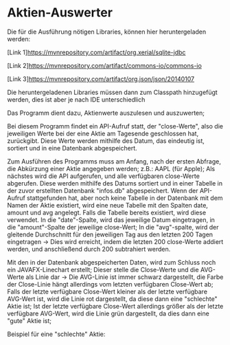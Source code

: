 <h1>Aktien-Auswerter</h1>

Die für die Ausführung nötigen Libraries, können hier heruntergeladen werden:

[Link 1]https://mvnrepository.com/artifact/org.xerial/sqlite-jdbc

[Link 2]https://mvnrepository.com/artifact/commons-io/commons-io

[Link 3]https://mvnrepository.com/artifact/org.json/json/20140107

Die heruntergeladenen Libraries müssen dann zum Classpath hinzugefügt werden, dies ist aber je nach IDE unterschiedlich

Das Programm dient dazu, Aktienwerte auszulesen und auszuwerten;

Bei diesem Programm findet ein API-Aufruf statt, der "close-Werte", also die jeweiligen Werte bei der eine Aktie am Tagesende geschlossen hat, zurückgibt.
Diese Werte werden mithilfe des Datum, das eindeutig ist, sortiert und in eine Datenbank abgespeichert.

Zum Ausführen des Programms muss am Anfang, nach der ersten Abfrage, die Abkürzung einer Aktie angegeben werden; z.B.: AAPL (für Apple);
Als nächstes wird die API aufgerufen, und alle verfügbaren close-Werte abgerufen. 
Diese werden mithilfe des Datums sortiert und in einer Tabelle in der zuvor erstellten Datenbank "infos.db" abgespeichert. Wenn der API-Aufruf stattgefunden hat, 
aber noch keine Tabelle in der Datenbank mit dem Namen der Aktie existiert, wird eine neue Tabelle mit den Spalten date, amount und avg angelegt. 
Falls die Tabelle bereits existiert, wird diese verwendet. 
In die "date"-Spalte, wird das jeweilige Datum eingetragen, in die "amount"-Spalte der jeweilige close-Wert;
In die "avg"-spalte, wird der gleitende Durchschnitt für den jeweiligen Tag aus den letzten 200 Tagen eingetragen -> Dies wird erreicht, indem die letzten 200 close-Werte addiert werden, und anschließend durch 200 subtrahiert werden. 

Mit den in der Datenbank abgespeicherten Daten, wird zum Schluss noch ein JAVAFX-Linechart erstellt;
Dieser stelle die Close-Werte und die AVG-Werte als Linie dar -> Die AVG-Linie ist immer schwarz dargestellt, die Farbe der Close-Linie hängt allerdings vom letzten verfügbaren Close-Wert ab;
Falls der letzte verfügbare Close-Wert kleiner als der letzte verfügbare AVG-Wert ist, wird die Linie rot dargestellt, da diese dann eine "schlechte" Aktie ist;
Ist der letzte verfügbare Close-Wert allerdings größer als der letzte verfügbare AVG-Wert, wird die Linie grün dargestellt, da dies dann eine "gute" Aktie ist;

Beispiel für eine "schlechte" Aktie:
<img source = "https://github.com/Nnnoooaaahhhh/4AHW_SWP_HUEs/blob/master/StockMarketProject/exampleRed.PNG"/>
